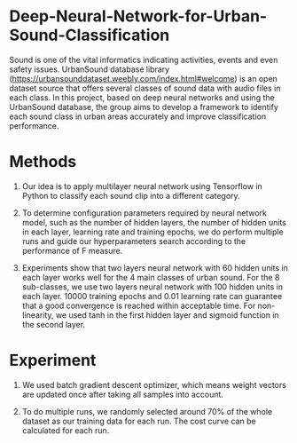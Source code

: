 # Deep-Neural-Network-for-Urban-Sound-Classification
Sound is one of the vital informatics indicating activities, events and even safety issues. UrbanSound database library (https://urbansounddataset.weebly.com/index.html#welcome) is an open dataset source that offers several classes of sound data with audio files in each class. In this project, based on deep neural networks and using the UrbanSound database, the group aims to develop a framework to identify each sound class in urban areas accurately and improve classification performance. 
# Methods
1. Our idea is to apply multilayer neural network using Tensorflow in Python to classify each sound clip into a different category. 

2. To determine configuration parameters required by neural network model, such as the number of hidden layers, the number of hidden units in each layer, learning rate and training epochs, we do perform multiple runs and guide our hyperparameters search according to the performance of F measure.

3. Experiments show that two layers neural network with 60 hidden units in each layer works well for the 4 main classes of urban sound. For the 8 sub-classes, we use two layers neural network with 100 hidden units in each layer. 10000 training epochs and 0.01 learning rate can guarantee that a good convergence is reached within acceptable time. For non-linearity, we used tanh in the first hidden layer and sigmoid function in the second layer.
# Experiment
1. We used batch gradient descent optimizer, which means weight vectors are updated once after taking all samples into account. 

2. To do multiple runs, we randomly selected around 70% of the whole dataset as our training data for each run. The cost curve can be calculated for each run. 
